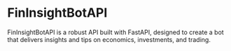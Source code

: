 # FinInsightBotAPI
FinInsightBotAPI is a robust API built with FastAPI, designed to create a bot that delivers insights and tips on economics, investments, and trading. 
